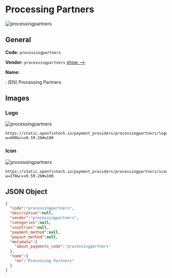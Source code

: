 
# Processing Partners 
![processingpartners](https://static.openfintech.io/payment_providers/processingpartners/logo.png?w=400&c=v0.59.26#w100)  

## General 
 
**Code:** `processingpartners` 
 
**Vendor:** `processingpartners` [show -->](/vendors/processingpartners/) 
 
**Name:** 
 
:	[EN] Processing Partners 
 

## Images 

### Logo 
 
![processingpartners](https://static.openfintech.io/payment_providers/processingpartners/logo.png?w=400&c=v0.59.26#w100)  

```
https://static.openfintech.io/payment_providers/processingpartners/logo.png?w=400&c=v0.59.26#w100
```  

### Icon 
 
![processingpartners](https://static.openfintech.io/payment_providers/processingpartners/icon.png?w=278&c=v0.59.26#w100)  

```
https://static.openfintech.io/payment_providers/processingpartners/icon.png?w=278&c=v0.59.26#w100
```  

## JSON Object 

```json
{
  "code":"processingpartners",
  "description":null,
  "vendor":"processingpartners",
  "categories":null,
  "countries":null,
  "payment_method":null,
  "payout_method":null,
  "metadata":{
    "about_payments_code":"processingpartners"
  },
  "name":{
    "en":"Processing Partners"
  }
}
```  
